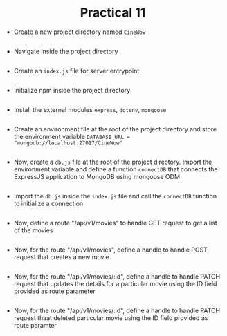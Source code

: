 <h1 align = "center">Practical 11</h1>

- Create a new project directory named `CineWow`
```

```

- Navigate inside the project directory
```

```

- Create an `index.js` file for server entrypoint

```

```

- Initialize npm inside the project directory

```

```

- Install the external modules `express`, `dotenv`, `mongoose`

```

```

- Create an environment file at the root of the project directory and store the environment variable `DATABASE_URL = "mongodb://localhost:27017/CineWow"`

```

```

- Now, create a `db.js` file at the root of the project directory. Import the environment variable and define a function `connectDB` that connects the ExpressJS application 
to MongoDB using mongoose ODM

```

```

- Import the `db.js` inside the `index.js` file and call the `connectDB` function to initialize a connection

```

```

- Now, define a route "/api/v1/movies" to handle GET request to get a list of the movies

```

```

- Now, for the route "/api/v1/movies", define a handle to handle POST request that creates a new movie

```

```

- Now, for the route "/api/v1/movies/:id", define a handle to handle PATCH request that updates the details for a particular movie using the ID field provided as 
route parameter

```

```


- Now, for the route "/api/v1/movies/:id", define a handle to handle PATCH request thaat deleted particular movie using the ID field provided as route paramter

```

```



